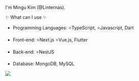 I'm Mingu Kim (@Linternas).

✨ What can I use ✨

<ul>
  <li>
    <p>Programming Languages: ⭐️TypeScript, ⭐️Javascript, Dart</p>
  </li>
  <li>
    <p>Front-end: ⭐️Next.js ⭐️Vue.js, Flutter</p>
  </li>
  <li>
    <p>Back-end: ⭐️NestJS</p>
  </li>
  <li>
    <p>Database: MongoDB, MySQL</p>
  </li>
</ul>

<div style="height: 20px;" />

<!-- <a href="https://github.com/anuraghazra/github-readme-stats">
  <img align="center" src="https://github-readme-stats.vercel.app/api/wakatime?username=Linternas" />
</a> -->

<a href="https://github.com/anuraghazra/github-readme-stats">
  <img align="center" src="https://github-readme-stats.vercel.app/api/top-langs/?username=Linternas&layout=compact" />
</a>



<!--
**Linternas/Linternas** is a ✨ _special_ ✨ repository because its `README.md` (this file) appears on your GitHub profile.

Here are some ideas to get you started:

- 🔭 I’m currently working on ...
- 🌱 I’m currently learning ...
- 👯 I’m looking to collaborate on ...
- 🤔 I’m looking for help with ...
- 💬 Ask me about ...
- 📫 How to reach me: ...
- 😄 Pronouns: ...
- ⚡ Fun fact: ...
-->
